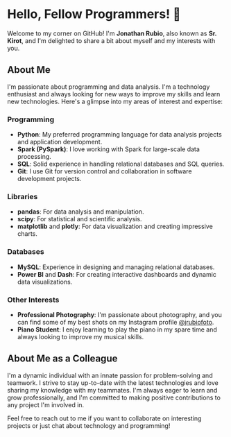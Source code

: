 # Hello, Fellow Programmers! 👋

Welcome to my corner on GitHub! I'm **Jonathan Rubio**, also known as **Sr. Kirot**, and I'm delighted to share a bit about myself and my interests with you.

## About Me

I'm passionate about programming and data analysis. I'm a technology enthusiast and always looking for new ways to improve my skills and learn new technologies. Here's a glimpse into my areas of interest and expertise:

### Programming
- **Python**: My preferred programming language for data analysis projects and application development.
- **Spark (PySpark)**: I love working with Spark for large-scale data processing.
- **SQL**: Solid experience in handling relational databases and SQL queries.
- **Git**: I use Git for version control and collaboration in software development projects.

### Libraries
- **pandas**: For data analysis and manipulation.
- **scipy**: For statistical and scientific analysis.
- **matplotlib** and **plotly**: For data visualization and creating impressive charts.

### Databases
- **MySQL**: Experience in designing and managing relational databases.
- **Power BI** and **Dash**: For creating interactive dashboards and dynamic data visualizations.

### Other Interests
- **Professional Photography**: I'm passionate about photography, and you can find some of my best shots on my Instagram profile [@jrubiofoto](https://www.instagram.com/jrubiofoto/).
- **Piano Student**: I enjoy learning to play the piano in my spare time and always looking to improve my musical skills.

## About Me as a Colleague

I'm a dynamic individual with an innate passion for problem-solving and teamwork. I strive to stay up-to-date with the latest technologies and love sharing my knowledge with my teammates. I'm always eager to learn and grow professionally, and I'm committed to making positive contributions to any project I'm involved in.

Feel free to reach out to me if you want to collaborate on interesting projects or just chat about technology and programming!

